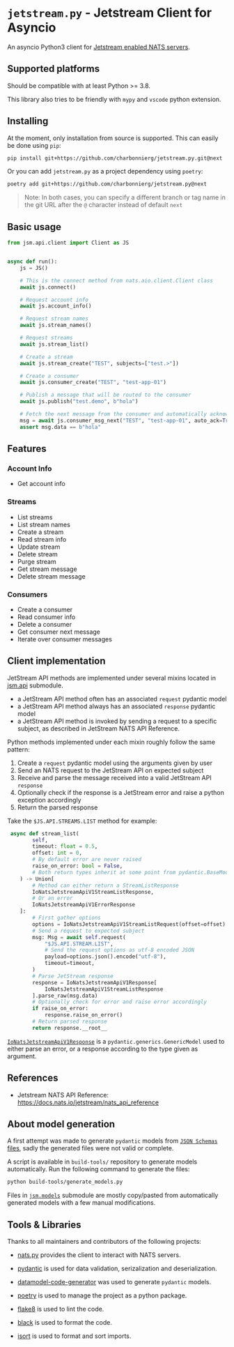 # `jetstream.py` -  Jetstream Client for Asyncio

An asyncio Python3 client for [Jetstream enabled NATS servers](https://docs.nats.io/jetstream/jetstream).

## Supported platforms

Should be compatible with at least Python >= 3.8.

This library also tries to be friendly with `mypy` and `vscode` python extension.

## Installing

At the moment, only installation from source is supported. This can easily be done using `pip`:


```bash
pip install git+https://github.com/charbonnierg/jetstream.py.git@next
```

Or you can add `jetstream.py` as a project dependency using `poetry`:

```bash
poetry add git+https://github.com/charbonnierg/jetstream.py@next
```

> Note: In both cases, you can specify a different branch or tag name in the git URL after the `@` character instead of default `next`

## Basic usage

```python
from jsm.api.client import Client as JS


async def run():
    js = JS()

    # This is the connect method from nats.aio.client.Client class
    await js.connect()

    # Request account info
    await js.account_info()

    # Request stream names
    await js.stream_names()

    # Request streams
    await js.stream_list()

    # Create a stream
    await js.stream_create("TEST", subjects=["test.>"])

    # Create a consumer
    await js.consumer_create("TEST", "test-app-01")

    # Publish a message that will be routed to the consumer
    await js.publish("test.demo", b"hola")

    # Fetch the next message from the consumer and automatically acknowledge it
    msg = await js.consumer_msg_next("TEST", "test-app-01", auto_ack=True)
    assert msg.data == b"hola"
```


## Features

### Account Info

- Get account info

### Streams

- List streams
- List stream names
- Create a stream
- Read stream info
- Update stream
- Delete stream
- Purge stream
- Get stream message
- Delete stream message

### Consumers

- Create a consumer
- Read consumer info
- Delete a consumer
- Get consumer next message
- Iterate over consumer messages


## Client implementation

JetStream API methods are implemented under several mixins located in [jsm.api](./src/jsm/api) submodule.

- a JetStream API method often has an associated `request` pydantic model
- a JetStream API method always has an associated  `response` pydantic model
- a JetStream API method is invoked by sending a request to a specific subject, as described in JetStream NATS API Reference.

Python methods implemented under each mixin roughly follow the same pattern:

1. Create a `request` pydantic model using the arguments given by user
2. Send an NATS request to the JetStream API on expected subject
3. Receive and parse the message received into a valid JetStream API `response`
4. Optionally check if the response is a JetStream error and raise a python exception accordingly
5. Return the parsed response

Take the `$JS.API.STREAMS.LIST` method for example:

```python
 async def stream_list(
        self,
        timeout: float = 0.5,
        offset: int = 0,
        # By default error are never raised
        raise_on_error: bool = False,
        # Both return types inherit at some point from pydantic.BaseModel
    ) -> Union[
        # Method can either return a StreamListResponse
        IoNatsJetstreamApiV1StreamListResponse, 
        # Or an error
        IoNatsJetstreamApiV1ErrorResponse
    ]:
        # First gather options
        options = IoNatsJetstreamApiV1StreamListRequest(offset=offset)
        # Send a request to expected subject
        msg: Msg = await self.request(
            "$JS.API.STREAM.LIST",
            # Send the request options as utf-8 encoded JSON
            payload=options.json().encode("utf-8"),
            timeout=timeout,
        )
        # Parse JetStream response
        response = IoNatsJetstreamApiV1Response[
            IoNatsJetstreamApiV1StreamListResponse
        ].parse_raw(msg.data)
        # Optionally check for error and raise error accordingly
        if raise_on_error:
            response.raise_on_error()
        # Return parsed response
        return response.__root__
```

[`IoNatsJetstreamApiV1Response`](https://github.com/charbonnierg/jetstream.py/blob/next/src/jsm/models/base.py#L28) is a `pydantic.generics.GenericModel` used to either parse an error, or a response according to the type given as argument.


## References

- Jetstream NATS API Reference: <https://docs.nats.io/jetstream/nats_api_reference>

## About model generation

A first attempt was made to generate `pydantic` models from [`JSON Schemas` files](https://github.com/nats-io/jsm.go/tree/v0.0.25/schemas/jetstream), sadly the generated files were not valid or complete.

A script is available in `build-tools/` repository to generate models automatically. Run the following command to generate the files:

```bash
python build-tools/generate_models.py
```


Files in [`jsm.models`](./src/jsm/models) submodule are mostly copy/pasted from automatically generated models with a few manual modifications.

## Tools & Libraries

Thanks to all maintainers and contributors of the following projects:

- [nats.py](https://github.com/nats-io/nats.py) provides the client to interact with NATS servers.

- [pydantic](https://pydantic-docs.helpmanual.io/) is used for data validation, serizalization and deserialization.

- [datamodel-code-generator](https://github.com/koxudaxi/datamodel-code-generator) was used to generate `pydantic` models.

- [poetry](https://python-poetry.org/) is used to manage the project as a python package.

- [flake8](https://github.com/PyCQA/flake8) is used to lint the code.

- [black](https://github.com/psf/black) is used to format the code.

- [isort](https://github.com/PyCQA/isort) is used to format and sort imports.
